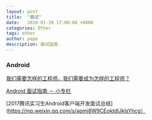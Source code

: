 ```yaml
---
layout: post
title:  "面试"
date:   2018-01-30 17:00:00 +0800
categories: Other
tags: other
author: pepe
description: 面试指南.
---
```


### Android

[我们需要怎样的工程师，我们需要成为怎样的工程师？](https://zhuanlan.zhihu.com/p/30159850?utm_medium=social&utm_source=qq)

[Android 面试指南 － 小专栏](https://xiaozhuanlan.com/android-interview)

[2017腾讯实习生Android客户端开发面试总结](https://mp.weixin.qq.com/s/apmj8W9CEoktdlJklsYhcg）


